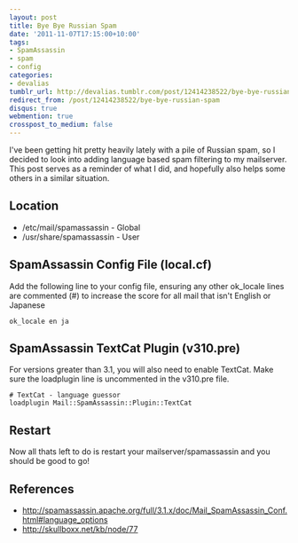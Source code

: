 ```yaml
---
layout: post
title: Bye Bye Russian Spam
date: '2011-11-07T17:15:00+10:00'
tags:
- SpamAssassin
- spam
- config
categories:
- devalias
tumblr_url: http://devalias.tumblr.com/post/12414238522/bye-bye-russian-spam
redirect_from: /post/12414238522/bye-bye-russian-spam
disqus: true
webmention: true
crosspost_to_medium: false
---
```

I've been getting hit pretty heavily lately with a pile of Russian spam, so I decided to look into adding language based spam filtering to my mailserver. This post serves as a reminder of what I did, and hopefully also helps some others in a similar situation.

## Location

* /etc/mail/spamassassin - Global
* /usr/share/spamassassin - User

## SpamAssassin Config File (local.cf)

Add the following line to your config file, ensuring any other ok_locale lines are commented (#) to increase the score for all mail that isn't English or Japanese

`ok_locale en ja`

## SpamAssassin TextCat Plugin (v310.pre)

For versions greater than 3.1, you will also need to enable TextCat. Make sure the loadplugin line is uncommented in the v310.pre file.

```
# TextCat - language guessor
loadplugin Mail::SpamAssassin::Plugin::TextCat
```

## Restart

Now all thats left to do is restart your mailserver/spamassassin and you should be good to go!

## References

* http://spamassassin.apache.org/full/3.1.x/doc/Mail_SpamAssassin_Conf.html#language_options
* http://skullboxx.net/kb/node/77
